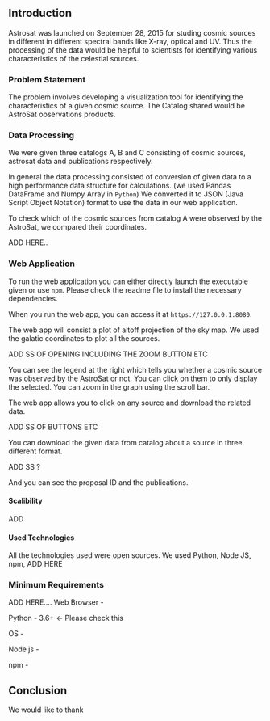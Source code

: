 ## Introduction

Astrosat was launched on September 28, 2015 for studing cosmic sources in different in different spectral bands like X-ray, optical and UV. Thus the processing of the data would be helpful to scientists for identifying various characteristics of the celestial sources.

### Problem Statement

The problem involves developing a visualization tool for identifying the characteristics of a given cosmic source. The Catalog shared would be AstroSat observations products.

### Data Processing

We were given three catalogs A, B and C consisting of cosmic sources, astrosat data and publications respectively.

In general the data processing consisted of conversion of given data to a high performance data structure for calculations. (we used Pandas DataFrame and Numpy Array in `Python`)
We converted it to JSON (Java Script Object Notation) format to use the data in our web application.

To check which of the cosmic sources from catalog A were observed by the AstroSat, we compared their coordinates.

ADD HERE..

### Web Application

To run the web application you can either directly launch the executable given or use `npm`. Please check the readme file to install the necessary dependencies.

When you run the web app, you can access it at `https://127.0.0.1:8080`.

The web app will consist a plot of aitoff projection of the sky map. We used the galatic coordinates to plot all the sources.

ADD SS OF OPENING INCLUDING THE ZOOM BUTTON ETC

You can see the legend at the right which tells you whether a cosmic source was observed by the AstroSat or not. You can click on them to only display the selected. You can zoom in the graph using the scroll bar.

The web app allows you to click on any source and download the related data.

ADD SS OF BUTTONS ETC

You can download the given data from catalog about a source in three different format.

ADD SS ?

And you can see the proposal ID and the publications.

#### Scalibility

ADD

#### Used Technologies

All the technologies used were open sources. We used Python, Node JS, npm, ADD HERE

### Minimum Requirements

ADD HERE....
Web Browser -

Python - 3.6+ <- Please check this

OS -

Node js -

npm -

## Conclusion

We would like to thank
